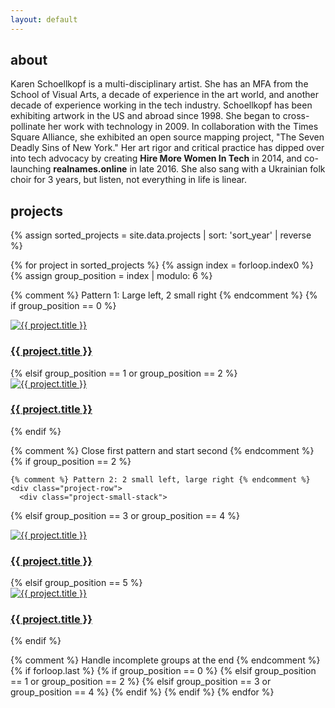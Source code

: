 ```yaml
---
layout: default
---
```


<section class="about-section">
    <div class="about-content">
        <div class="about-header">
            <h1>about</h1>
        </div>
        <div class="about-text">
            <p>Karen Schoellkopf is a multi-disciplinary artist. She has an MFA from the School of Visual Arts, a decade of experience in the art world, and another decade of experience working in the tech industry. Schoellkopf has been exhibiting artwork in the US and abroad since 1998. She began to cross-pollinate her work with technology in 2009. In collaboration with the Times Square Alliance, she exhibited an open source mapping project, "The Seven Deadly Sins of New York." Her art rigor and critical practice has dipped over into tech advocacy by creating <strong>Hire More Women In Tech</strong> in 2014, and co-launching <strong>realnames.online</strong> in late 2016. She also sang with a Ukrainian folk choir for 3 years, but listen, not everything in life is linear.</p>
        </div>
    </div>
</section>

## projects

<div class="projects-container">
{% assign sorted_projects = site.data.projects | sort: 'sort_year' | reverse %}

{% for project in sorted_projects %}
  {% assign index = forloop.index0 %}
  {% assign group_position = index | modulo: 6 %}
  
  {% comment %} Pattern 1: Large left, 2 small right {% endcomment %}
  {% if group_position == 0 %}
    <div class="project-row">
      <div class="project-large">
        <div class="project-card">
          <a href="{{ '/projects/' | append: project.id | append: '/' | relative_url }}" class="project-link">
            <div class="project-image">
              <img src="{{ '/assets/images/' | append: project.thumbnail | relative_url }}" alt="{{ project.title }}">
              <div class="project-overlay">
                <h3>{{ project.title }}</h3>
              </div>
            </div>
          </a>
        </div>
      </div>
      <div class="project-small-stack">
  {% elsif group_position == 1 or group_position == 2 %}
        <div class="project-card">
          <a href="{{ '/projects/' | append: project.id | append: '/' | relative_url }}" class="project-link">
            <div class="project-image">
              <img src="{{ '/assets/images/' | append: project.thumbnail | relative_url }}" alt="{{ project.title }}">
              <div class="project-overlay">
                <h3>{{ project.title }}</h3>
              </div>
            </div>
          </a>
        </div>
  {% endif %}
  
  {% comment %} Close first pattern and start second {% endcomment %}
  {% if group_position == 2 %}
      </div>
    </div>
    
    {% comment %} Pattern 2: 2 small left, large right {% endcomment %}
    <div class="project-row">
      <div class="project-small-stack">
  {% elsif group_position == 3 or group_position == 4 %}
        <div class="project-card">
          <a href="{{ '/projects/' | append: project.id | append: '/' | relative_url }}" class="project-link">
            <div class="project-image">
              <img src="{{ '/assets/images/' | append: project.thumbnail | relative_url }}" alt="{{ project.title }}">
              <div class="project-overlay">
                <h3>{{ project.title }}</h3>
              </div>
            </div>
          </a>
        </div>
  {% elsif group_position == 5 %}
      </div>
      <div class="project-large">
        <div class="project-card">
          <a href="{{ '/projects/' | append: project.id | append: '/' | relative_url }}" class="project-link">
            <div class="project-image">
              <img src="{{ '/assets/images/' | append: project.thumbnail | relative_url }}" alt="{{ project.title }}">
              <div class="project-overlay">
                <h3>{{ project.title }}</h3>
              </div>
            </div>
          </a>
        </div>
      </div>
    </div>
  {% endif %}
  
  {% comment %} Handle incomplete groups at the end {% endcomment %}
  {% if forloop.last %}
    {% if group_position == 0 %}
      </div></div>
    {% elsif group_position == 1 or group_position == 2 %}
      </div></div>
    {% elsif group_position == 3 or group_position == 4 %}
      </div></div>
    {% endif %}
  {% endif %}
{% endfor %}
</div>